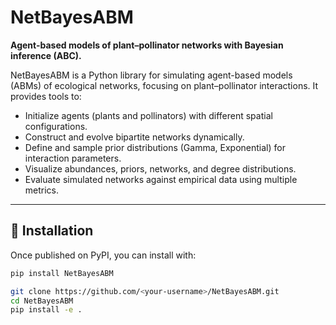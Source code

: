 # NetBayesABM

**Agent-based models of plant–pollinator networks with Bayesian inference (ABC).**

NetBayesABM is a Python library for simulating agent-based models (ABMs) of ecological networks, focusing on plant–pollinator interactions. It provides tools to:

- Initialize agents (plants and pollinators) with different spatial configurations.  
- Construct and evolve bipartite networks dynamically.  
- Define and sample prior distributions (Gamma, Exponential) for interaction parameters.  
- Visualize abundances, priors, networks, and degree distributions.  
- Evaluate simulated networks against empirical data using multiple metrics.

---

## 🚀 Installation

Once published on PyPI, you can install with:

```bash
pip install NetBayesABM

git clone https://github.com/<your-username>/NetBayesABM.git
cd NetBayesABM
pip install -e .
